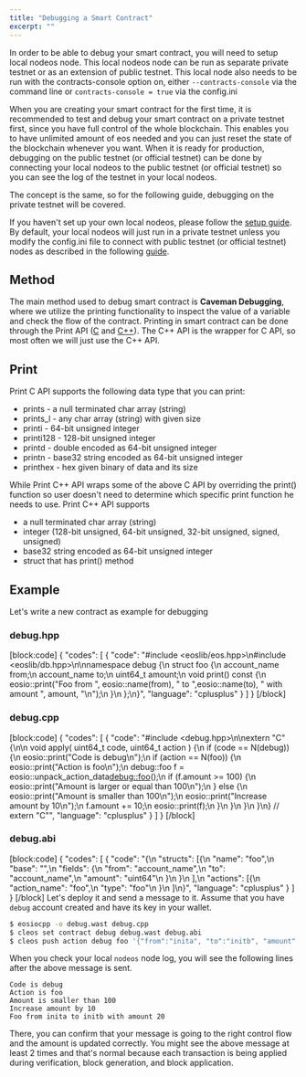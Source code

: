 ```yaml
---
title: "Debugging a Smart Contract"
excerpt: ""
---
```

In order to be able to debug your smart contract, you will need to setup local nodeos node. This local nodeos node can be run as separate private testnet or as an extension of public testnet.  This local node also needs to be run with the contracts-console option on, either `--contracts-console` via the command line or `contracts-console = true` via the config.ini

When you are creating your smart contract for the first time, it is recommended to test and debug your smart contract on a private testnet first, since you have full control of the whole blockchain. This enables you to have unlimited amount of eos needed and you can just reset the state of the blockchain whenever you want. When it is ready for production, debugging  on the public testnet (or official testnet) can be done by connecting your local nodeos to the public testnet (or official testnet) so you can see the log of the testnet in your local nodeos.

The concept is the same, so for the following guide, debugging on the private testnet will be covered.


If you haven't set up your own local nodeos, please follow the [setup guide](https://github.com/EOSIO/eos/wiki/Local-Environment). By default, your local nodeos will just run in a private testnet unless you modify the config.ini file to connect with public testnet (or official testnet) nodes as described in the following [guide](Testnet%3A%20Public).

## Method
The main method used to debug smart contract is **Caveman Debugging**, where we utilize the printing functionality to inspect the value of a variable and check the flow of the contract. Printing in smart contract can be done through the Print API ([C](https://github.com/EOSIO/eos/blob/master/contracts/eoslib/print.h) and [C++](https://github.com/EOSIO/eos/blob/master/contracts/eoslib/print.hpp)). The C++ API is the wrapper for C API, so most often we will just use the C++ API.

## Print
Print C API supports the following data type that you can print:
- prints - a null terminated char array (string)
- prints_l - any char array (string) with given size
- printi - 64-bit unsigned integer
- printi128 - 128-bit unsigned integer
- printd - double encoded as 64-bit unsigned integer
- printn - base32 string encoded as 64-bit unsigned integer
- printhex - hex given binary of data and its size 

While Print C++ API wraps some of the above C API by overriding the print() function so user doesn't need to determine which specific print function he needs to use. Print C++ API supports
- a null terminated char array (string)
- integer (128-bit unsigned, 64-bit unsigned, 32-bit unsigned, signed, unsigned)
- base32 string encoded as 64-bit unsigned integer
- struct that has print() method

## Example
Let's write a new contract as example for debugging

### debug.hpp
[block:code]
{
  "codes": [
    {
      "code": "#include <eoslib/eos.hpp>\n#include <eoslib/db.hpp>\n\nnamespace debug {\n    struct foo {\n        account_name from;\n        account_name to;\n        uint64_t amount;\n        void print() const {\n            eosio::print(\"Foo from \", eosio::name(from), \" to \",eosio::name(to), \" with amount \", amount, \"\\n\");\n        }\n    };\n}",
      "language": "cplusplus"
    }
  ]
}
[/block]
### debug.cpp
[block:code]
{
  "codes": [
    {
      "code": "#include <debug.hpp>\n\nextern \"C\" {\n\n    void apply( uint64_t code, uint64_t action ) {\n        if (code == N(debug)) {\n            eosio::print(\"Code is debug\\n\");\n            if (action == N(foo)) {\n                 eosio::print(\"Action is foo\\n\");\n                debug::foo f = eosio::unpack_action_data<debug::foo>();\n               if (f.amount >= 100) {\n                    eosio::print(\"Amount is larger or equal than 100\\n\");\n                } else {\n                    eosio::print(\"Amount is smaller than 100\\n\");\n                    eosio::print(\"Increase amount by 10\\n\");\n                    f.amount += 10;\n                    eosio::print(f);\n                }\n            }\n        }\n    }\n} // extern \"C\"",
      "language": "cplusplus"
    }
  ]
}
[/block]
### debug.abi
[block:code]
{
  "codes": [
    {
      "code": "{\n  \"structs\": [{\n      \"name\": \"foo\",\n      \"base\": \"\",\n      \"fields\": {\n        \"from\": \"account_name\",\n        \"to\": \"account_name\",\n        \"amount\": \"uint64\"\n      }\n    }\n  ],\n  \"actions\": [{\n      \"action_name\": \"foo\",\n      \"type\": \"foo\"\n    }\n  ]\n}",
      "language": "cplusplus"
    }
  ]
}
[/block]
Let's deploy it and send a message to it. Assume that you have `debug` account created and have its key in your wallet.

```bash
$ eosiocpp -o debug.wast debug.cpp
$ cleos set contract debug debug.wast debug.abi
$ cleos push action debug foo '{"from":"inita", "to":"initb", "amount":10}' --scope debug
```

When you check your local `nodeos` node log, you will see the following lines after the above message is sent.

```
Code is debug
Action is foo
Amount is smaller than 100
Increase amount by 10
Foo from inita to initb with amount 20
```

There, you can confirm that your message is going to the right control flow and the amount is updated correctly. You might see the above message at least 2 times and that's normal because each transaction is being applied during verification, block generation, and block application.